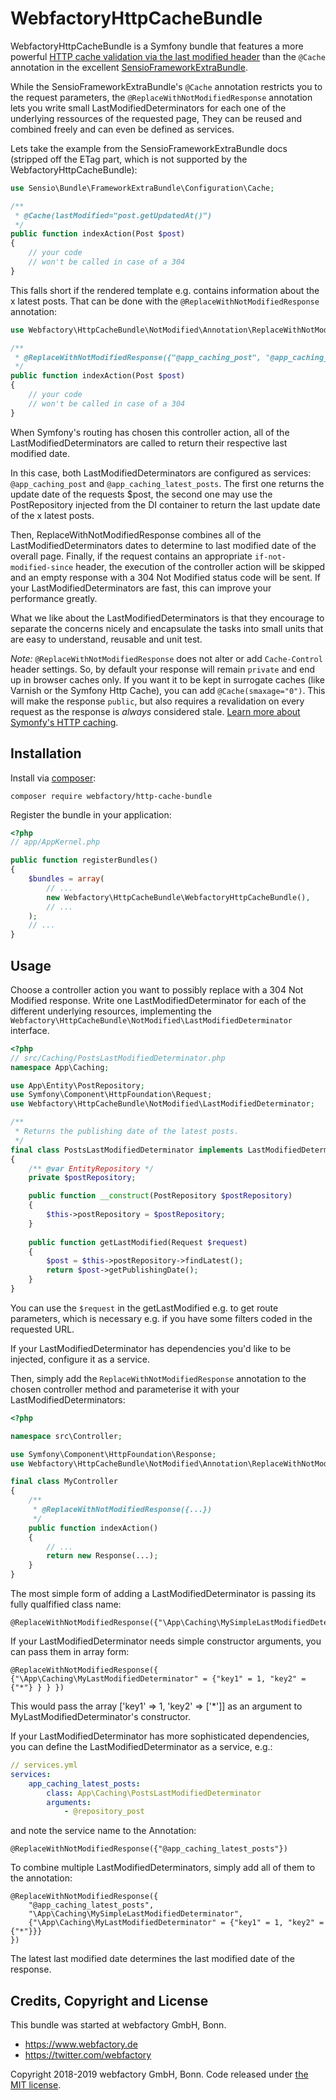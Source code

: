 # WebfactoryHttpCacheBundle

WebfactoryHttpCacheBundle is a Symfony bundle that features a more
powerful [HTTP cache validation via the last modified header] than the
```@Cache``` annotation in the excellent [SensioFrameworkExtraBundle].

[HTTP cache validation via the last modified header]: https://symfony.com/doc/current/http_cache/validation.html#validation-with-the-last-modified-header
[SensioFrameworkExtraBundle]: https://symfony.com/doc/current/bundles/SensioFrameworkExtraBundle/annotations/cache.html

While the SensioFrameworkExtraBundle's ```@Cache``` annotation restricts
you to the request parameters, the ```@ReplaceWithNotModifiedResponse```
annotation lets you write small LastModifiedDeterminators for each one
of the underlying ressources of the requested page, They can be reused
and combined freely and can even be defined as services.

Lets take the example from the SensioFrameworkExtraBundle docs (stripped
off the ETag part, which is not supported by the
WebfactoryHttpCacheBundle):

```php
use Sensio\Bundle\FrameworkExtraBundle\Configuration\Cache;

/**
 * @Cache(lastModified="post.getUpdatedAt()")
 */
public function indexAction(Post $post)
{
    // your code
    // won't be called in case of a 304
}
```

This falls short if the rendered template e.g. contains information
about the x latest posts. That can be done with the
```@ReplaceWithNotModifiedResponse``` annotation:

```php
use Webfactory\HttpCacheBundle\NotModified\Annotation\ReplaceWithNotModifiedResponse;

/**
 * @ReplaceWithNotModifiedResponse({"@app_caching_post", "@app_caching_latest_posts"})
 */
public function indexAction(Post $post)
{
    // your code
    // won't be called in case of a 304
}
```

When Symfony's routing has chosen this controller action, all of the
LastModifiedDeterminators are called to return their respective last
modified date.

In this case, both LastModifiedDeterminators are configured as services:
```@app_caching_post``` and ```@app_caching_latest_posts```. The first
one returns the update date of the requests $post, the second one may
use the PostRepository injected from the DI container to return the last
update date of the x latest posts.

Then, ReplaceWithNotModifiedResponse combines all of the
LastModifiedDeterminators dates to determine to last modified date of
the overall page. Finally, if the request contains an appropriate
```if-not-modified-since``` header, the execution of the controller
action will be skipped and an empty response with a 304 Not Modified
status code will be sent. If your LastModifiedDeterminators are fast,
this can improve your performance greatly.

What we like about the LastModifiedDeterminators is that they encourage
to separate the concerns nicely and encapsulate the tasks into small
units that are easy to understand, reusable and unit test.
   
*Note:* `@ReplaceWithNotModifiedResponse` does not alter or add
`Cache-Control` header settings. So, by default your response will
remain `private` and end up in browser caches only. If you want it to be
kept in surrogate caches (like Varnish or the Symfony Http Cache), you
can add `@Cache(smaxage="0")`. This will make the response `public`, but
also requires a revalidation on every request as the response is
*always* considered stale. [Learn more about Symonfy's HTTP caching].

[Learn more about Symonfy's HTTP caching]: http://symfony.com/doc/current/book/http_cache.html

 

## Installation

Install via [composer](https://getcomposer.org/):

    composer require webfactory/http-cache-bundle

Register the bundle in your application:

```php
<?php
// app/AppKernel.php

public function registerBundles()
{
    $bundles = array(
        // ...
        new Webfactory\HttpCacheBundle\WebfactoryHttpCacheBundle(),
        // ...
    );
    // ...
}
```



## Usage

Choose a controller action you want to possibly replace with a 304 Not Modified response. Write one LastModifiedDeterminator for each
of the different underlying resources, implementing the ```Webfactory\HttpCacheBundle\NotModified\LastModifiedDeterminator``` interface.

```php
<?php
// src/Caching/PostsLastModifiedDeterminator.php
namespace App\Caching;

use App\Entity\PostRepository;
use Symfony\Component\HttpFoundation\Request;
use Webfactory\HttpCacheBundle\NotModified\LastModifiedDeterminator;

/**
 * Returns the publishing date of the latest posts.
 */
final class PostsLastModifiedDeterminator implements LastModifiedDeterminator
{
    /** @var EntityRepository */
    private $postRepository;

    public function __construct(PostRepository $postRepository)
    {
        $this->postRepository = $postRepository;
    }
    
    public function getLastModified(Request $request)
    {
        $post = $this->postRepository->findLatest();
        return $post->getPublishingDate();
    }
}
```

You can use the ```$request``` in the getLastModified e.g. to get route parameters, which is necessary e.g. if you have
some filters coded in the requested URL.

If your LastModifiedDeterminator has dependencies you'd like to be injected, configure it as a service.

Then, simply add the ```ReplaceWithNotModifiedResponse``` annotation to the chosen controller method and parameterise it
with your LastModifiedDeterminators:

```php
<?php

namespace src\Controller;

use Symfony\Component\HttpFoundation\Response;
use Webfactory\HttpCacheBundle\NotModified\Annotation\ReplaceWithNotModifiedResponse;

final class MyController
{
    /**
     * @ReplaceWithNotModifiedResponse({...})
     */
    public function indexAction()
    {
        // ...
        return new Response(...);
    }
}
```

The most simple form of adding a LastModifiedDeterminator is passing its fully qualfified class name:

    @ReplaceWithNotModifiedResponse({"\App\Caching\MySimpleLastModifiedDeterminator"})

If your LastModifiedDeterminator needs simple constructor arguments, you can pass them in array form:

    @ReplaceWithNotModifiedResponse({ {"\App\Caching\MyLastModifiedDeterminator" = {"key1" = 1, "key2" = {"*"} } } })

This would pass the array ['key1' => 1, 'key2' => ['*']] as an argument to MyLastModifiedDeterminator's constructor.

If your LastModifiedDeterminator has more sophisticated dependencies, you can define the LastModifiedDeterminator as a service, e.g.:

```yaml
// services.yml
services:
    app_caching_latest_posts:
        class: App\Caching\PostsLastModifiedDeterminator
        arguments:
            - @repository_post
```

and note the service name to the Annotation:

    @ReplaceWithNotModifiedResponse({"@app_caching_latest_posts"})

To combine multiple LastModifiedDeterminators, simply add all of them to the annotation:
 
    @ReplaceWithNotModifiedResponse({
        "@app_caching_latest_posts",
        "\App\Caching\MySimpleLastModifiedDeterminator",
        {"\App\Caching\MyLastModifiedDeterminator" = {"key1" = 1, "key2" = {"*"}}}
    })
 
The latest last modified date determines the last modified date of the response.

## Credits, Copyright and License

This bundle was started at webfactory GmbH, Bonn.

- <https://www.webfactory.de>
- <https://twitter.com/webfactory>

Copyright 2018-2019 webfactory GmbH, Bonn. Code released under [the MIT license](LICENSE).
